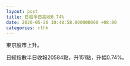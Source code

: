 ```yaml
---
layout: post
title: 日股半日高收0.74%
date: 2020-05-20 10:48:58.000000000 +08:00
categories: rthk
---
```


東京股市上升。

日經指數半日收報20584點，升151點，升幅0.74%。
